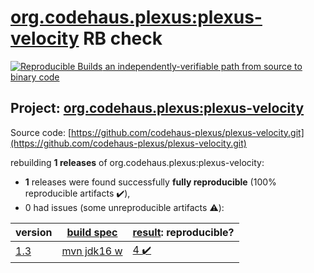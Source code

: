 [org.codehaus.plexus:plexus-velocity](https://search.maven.org/artifact/org.codehaus.plexus/plexus-velocity/) RB check
=======

[![Reproducible Builds](https://reproducible-builds.org/images/logos/rb.svg) an independently-verifiable path from source to binary code](https://reproducible-builds.org/)

## Project: [org.codehaus.plexus:plexus-velocity](https://search.maven.org/artifact/org.codehaus.plexus/plexus-velocity/)

Source code: [https://github.com/codehaus-plexus/plexus-velocity.git](https://github.com/codehaus-plexus/plexus-velocity.git)

rebuilding **1 releases** of org.codehaus.plexus:plexus-velocity:
- **1** releases were found successfully **fully reproducible** (100% reproducible artifacts :heavy_check_mark:),
- 0 had issues (some unreproducible artifacts :warning:):

| version | [build spec](BUILDSPEC.md) | [result](https://reproducible-builds.org/docs/jvm/): reproducible? |
| -- | --------- | ------ |
| [1.3](https://search.maven.org/artifact/org.codehaus.plexus/plexus-velocity/1.3/pom) | [mvn jdk16 w](plexus-velocity-1.3.buildspec) | [4 :heavy_check_mark: ](plexus-velocity-1.3.buildcompare) |
